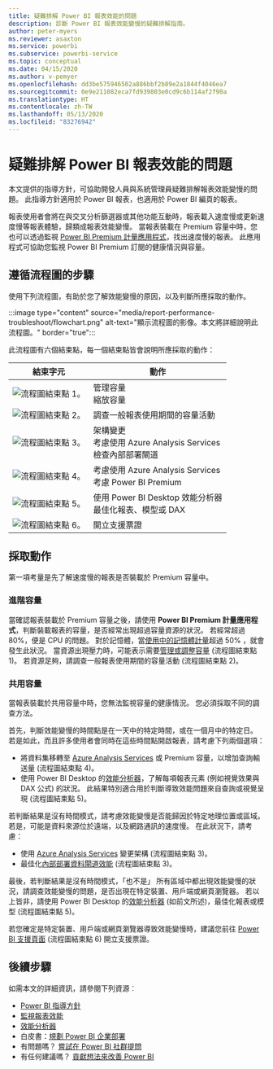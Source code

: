 ```yaml
---
title: 疑難排解 Power BI 報表效能的問題
description: 診斷 Power BI 報表效能變慢的疑難排解指南。
author: peter-myers
ms.reviewer: asaxton
ms.service: powerbi
ms.subservice: powerbi-service
ms.topic: conceptual
ms.date: 04/15/2020
ms.author: v-pemyer
ms.openlocfilehash: dd3be575946502a886bbf2b89e2a1844f4046ea7
ms.sourcegitcommit: 0e9e211082eca7fd939803e0cd9c6b114af2f90a
ms.translationtype: HT
ms.contentlocale: zh-TW
ms.lasthandoff: 05/13/2020
ms.locfileid: "83276942"
---
```

# <a name="troubleshoot-report-performance-in-power-bi"></a>疑難排解 Power BI 報表效能的問題

本文提供的指導方針，可協助開發人員與系統管理員疑難排解報表效能變慢的問題。 此指導方針適用於 Power BI 報表，也適用於 Power BI 編頁的報表。

報表使用者會將在與交叉分析篩選器或其他功能互動時，報表載入速度慢或更新速度慢等報表體驗，歸類成報表效能變慢。 當報表裝載在 Premium 容量中時，您也可以透過監視 [Power BI Premium 計量應用程式](../admin/service-admin-premium-monitor-capacity.md)，找出速度慢的報表。 此應用程式可協助您監視 Power BI Premium 訂閱的健康情況與容量。

## <a name="follow-flowchart-steps"></a>遵循流程圖的步驟

使用下列流程圖，有助於您了解效能變慢的原因，以及判斷所應採取的動作。

:::image type="content" source="media/report-performance-troubleshoot/flowchart.png" alt-text="顯示流程圖的影像。本文將詳細說明此流程圖。" border="true":::

此流程圖有六個結束點，每一個結束點皆會說明所應採取的動作：

|結束字元|動作|
|---------|---------|
|![流程圖結束點 1。](media/common/icon-01-red-30x30.png)|管理容量<br />縮放容量 |
|![流程圖結束點 2。](media/common/icon-02-red-30x30.png)|調查一般報表使用期間的容量活動|
|![流程圖結束點 3。](media/common/icon-03-red-30x30.png)|架構變更<br />考慮使用 Azure Analysis Services<br />檢查內部部署閘道|
|![流程圖結束點 4。](media/common/icon-04-red-30x30.png)|考慮使用 Azure Analysis Services<br />考慮 Power BI Premium|
|![流程圖結束點 5。](media/common/icon-05-red-30x30.png)|使用 Power BI Desktop 效能分析器<br />最佳化報表、模型或 DAX|
|![流程圖結束點 6。](media/common/icon-06-red-30x30.png)|開立支援票證|

## <a name="take-action"></a>採取動作

第一項考量是先了解速度慢的報表是否裝載於 Premium 容量中。

### <a name="premium-capacity"></a>進階容量

當確認報表裝載於 Premium 容量之後，請使用 **Power BI Premium 計量應用程式**，判斷裝載報表的容量，是否經常出現超過容量資源的狀況。 若經常超過 80%，便是 CPU 的問題。 對於記憶體，當[使用中的記憶體計量](../admin/service-premium-metrics-app.md#the-active-memory-metric)超過 50% ，就會發生此狀況。 當資源出現壓力時，可能表示需要[管理或調整容量](../admin/service-admin-premium-manage.md) (流程圖結束點 1)。 若資源足夠，請調查一般報表使用期間的容量活動 (流程圖結束點 2)。

### <a name="shared-capacity"></a>共用容量

當報表裝載於共用容量中時，您無法監視容量的健康情況。 您必須採取不同的調查方法。

首先，判斷效能變慢的時間點是在一天中的特定時間，或在一個月中的特定日。 若是如此，而且許多使用者會同時在這些時間點開啟報表，請考慮下列兩個選項：

- 將資料集移轉至 [Azure Analysis Services](/azure/analysis-services/analysis-services-overview) 或 Premium 容量，以增加查詢輸送量 (流程圖結束點 4)。
- 使用 Power BI Desktop 的[效能分析器](../create-reports/desktop-performance-analyzer.md)，了解每項報表元素 (例如視覺效果與 DAX 公式) 的狀況。 此結果特別適合用於判斷導致效能問題來自查詢或視覺呈現 (流程圖結束點 5)。

若判斷結果是沒有時間模式，請考慮效能變慢是否能歸因於特定地理位置或區域。 若是，可能是資料來源位於遠端，以及網路通訊的速度慢。 在此狀況下，請考慮：

- 使用 [Azure Analysis Services](/azure/analysis-services/analysis-services-overview) 變更架構 (流程圖結束點 3)。
- 最佳化[內部部署資料閘道效能](/data-integration/gateway/service-gateway-performance) (流程圖結束點 3)。

最後，若判斷結果是沒有時間模式，「也不是」  所有區域中都出現效能變慢的狀況，請調查效能變慢的問題，是否出現在特定裝置、用戶端或網頁瀏覽器。 若以上皆非，請使用 Power BI Desktop 的[效能分析器](../create-reports/desktop-performance-analyzer.md) (如前文所述)，最佳化報表或模型 (流程圖結束點 5)。

若您確定是特定裝置、用戶端或網頁瀏覽器導致效能變慢時，建議您前往 [Power BI 支援頁面](https://powerbi.microsoft.com/support/) (流程圖結束點 6) 開立支援票證。

## <a name="next-steps"></a>後續步驟

如需本文的詳細資訊，請參閱下列資源︰

- [Power BI 指導方針](index.yml)
- [監視報表效能](monitor-report-performance.md)
- [效能分析器](../create-reports/desktop-performance-analyzer.md)
- 白皮書：[規劃 Power BI 企業部署](https://go.microsoft.com/fwlink/?linkid=2057861)
- 有問題嗎？ [嘗試在 Power BI 社群提問](https://community.powerbi.com/)
- 有任何建議嗎？ [貢獻想法來改善 Power BI](https://ideas.powerbi.com/)
